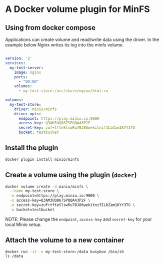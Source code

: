 # A Docker volume plugin for MinFS

## Using from docker compose

Applications can create volume and read/write data using the driver.
In the example below Nginx writes its log into the minfs volume.

```yml

version: '2'
services:
  my-test-server:
    image: nginx
    ports:
      - "80:80"
    volumes:
      - my-test-store:/usr/share/nginx/html:ro

volumes:
  my-test-store:
    driver: minio/minfs
    driver_opts:
      endpoint: https://play.minio.io:9000
      access-key: Q3AM3UQ867SPQQA43P2F
      secret-key: zuf+tfteSlswRu7BJ86wekitnifILbZam1KYY3TG
      bucket: testbucket
```


## Install the plugin

```sh
docker plugin install minio/minfs
```

## Create a volume using the plugin (`docker`)

```sh
docker volume create -d minio/minfs \
  --name my-test-store \
  -o endpoint=https://play.minio.io:9000 \
  -o access-key=Q3AM3UQ867SPQQA43P2F \
  -o secret-key=zuf+tfteSlswRu7BJ86wekitnifILbZam1KYY3TG \
  -o bucket=testbucket
```

NOTE: Please change the `endpoint`, `access-key` and `secret-key` for your local Minio setup.

## Attach the volume to a new container

```sh
docker run -it -v my-test-store:/data busybox /bin/sh
ls /data
```

